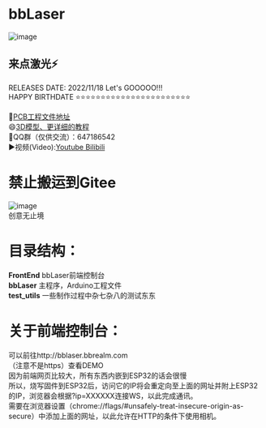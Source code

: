 # bbLaser
![image](https://github.com/RealCorebb/bbLaser/blob/main/IMG/bbLaser.jpg?raw=true)
## 来点激光⚡

RELEASES DATE: 2022/11/18      Let's GOOOOO!!!  
HAPPY BIRTHDATE ⭐⭐⭐⭐⭐⭐⭐⭐⭐⭐⭐⭐⭐⭐⭐⭐⭐⭐⭐⭐⭐⭐⭐

🔗[PCB工程文件地址](https://oshwhub.com/corebb/bblaser_pro "PCB工程文件地址")  
😄[3D模型、更详细的教程](https://afdian.net/a/kuruibb "3D模型、更详细的教程")  
🐧QQ群（仅供交流）：647186542  
▶️视频(Video):[Youtube](https://www.youtube.com/watch?v=yFprzIGSGpM "Youtube")[ Bilibili](https://www.bilibili.com/video/BV1q14y1W7TJ/ " Bilibili")  
# 禁止搬运到Gitee  
![image](https://github.com/RealCorebb/bbLaser/blob/main/IMG/logo.png?raw=true)  
创意无止境
# 目录结构：
**FrontEnd** bbLaser前端控制台  
**bbLaser** 主程序，Arduino工程文件  
**test_utils** 一些制作过程中杂七杂八的测试东东  
# 关于前端控制台：  
可以前往http://bblaser.bbrealm.com  
（注意不是https）查看DEMO  
因为前端网页比较大，所有东西内嵌到ESP32的话会很慢  
所以，烧写固件到ESP32后，访问它的IP将会重定向至上面的网址并附上ESP32的IP，浏览器会根据?ip=XXXXXX连接WS，以此完成通讯。  
需要在浏览器设置（chrome://flags/#unsafely-treat-insecure-origin-as-secure）中添加上面的网址，以此允许在HTTP的条件下使用相机。
